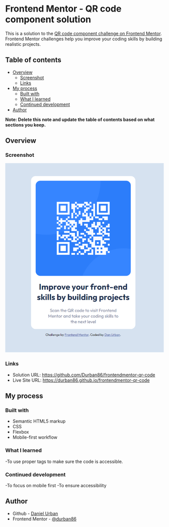 # Frontend Mentor - QR code component solution

This is a solution to the [QR code component challenge on Frontend Mentor](https://www.frontendmentor.io/challenges/qr-code-component-iux_sIO_H). Frontend Mentor challenges help you improve your coding skills by building realistic projects. 

## Table of contents

- [Overview](#overview)
  - [Screenshot](#screenshot)
  - [Links](#links)
- [My process](#my-process)
  - [Built with](#built-with)
  - [What I learned](#what-i-learned)
  - [Continued development](#continued-development)
- [Author](#author)

**Note: Delete this note and update the table of contents based on what sections you keep.**

## Overview

### Screenshot

![](images\screenshot.png)

### Links

- Solution URL: https://github.com/Durban86/frontendmentor-qr-code
- Live Site URL: https://durban86.github.io/frontendmentor-qr-code

## My process

### Built with

- Semantic HTML5 markup
- CSS
- Flexbox
- Mobile-first workflow

### What I learned

-To use proper tags to make sure the code is accessible.

### Continued development

-To focus on mobile first
-To ensure accessibility 


## Author

- Github - [Daniel Urban](https://github.com/durban86)
- Frontend Mentor - [@durban86](https://www.frontendmentor.io/profile/durban86)



